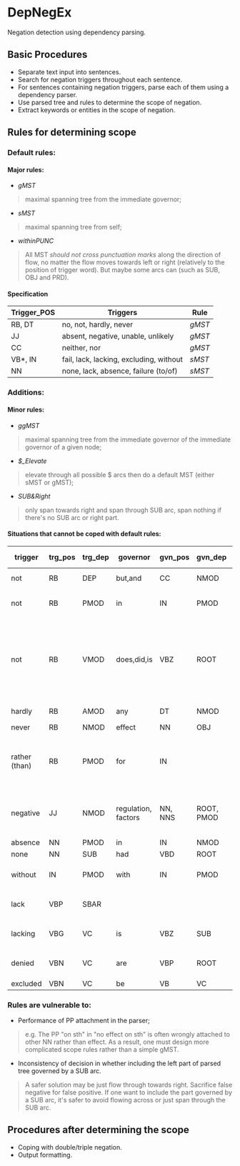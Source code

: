 DepNegEx
========

Negation detection using dependency parsing.

## Basic Procedures ##

* Separate text input into sentences.
* Search for negation triggers throughout each sentence.
* For sentences containing negation triggers, parse each of them using a dependency parser.
* Use parsed tree and rules to determine the scope of negation.
* Extract keywords or entities in the scope of negation.

## Rules for determining scope

### Default rules:

#### Major rules:

* *gMST*
> maximal spanning tree from the immediate governor;
* *sMST*
> maximal spanning tree from self;
* *withinPUNC*
> All MST *should not cross punctuation marks* along the direction of flow, no matter the flow moves towards left or right (relatively to the position of trigger word). But maybe some arcs can (such as SUB<sure>, OBJ and PRD<not sure for these two>).

#### Specification

| Trigger_POS | Triggers | Rule |
|  --- | --- | --- |
| RB, DT | no, not, hardly, never | *gMST* |
| JJ | absent, negative, unable, unlikely | *gMST* |
| CC | neither, nor | *gMST* |
| VB\*, IN | fail, lack, lacking, excluding, without | *sMST* |
| NN | none, lack, absence, failure (to/of)| *sMST* |

### Additions:
#### Minor rules:

* *ggMST*
> maximal spanning tree from the immediate governor of the immediate governor of a given node;
* *$_Elevate* 
> elevate through all possible $ arcs then do a default MST (either sMST or gMST);
* *SUB&Right* 
> only span towards right and span through SUB arc, span nothing if there's no SUB arc or right part.

#### Situations that cannot be coped with default rules:

| trigger | trg_pos | trg_dep | governor | gvn_pos | gvn_dep | Rule | Additional Rules |
| --- | --- | --- | --- | --- | --- | --- | --- |
| not | RB | DEP | but,and | CC | NMOD | ggMST | or *CC_Elevate*; *SUB&Right* |
| not | RB | PMOD | in | IN | PMOD |gMST| PMOD arc *can* cross punctuation?|
| not | RB | VMOD | does,did,is | VBZ | ROOT | gMST | *cannot* span left towards "Although/IN", "Therefore/RB", "Moreover/RB" or "like/IN" through a VMOD arc; or *SUB&Right* |
| hardly | RB | AMOD | any | DT | NMOD | ggMST | or *AMOD_Elevate* |
| never | RB | NMOD | effect | NN | OBJ | gMST | *SUB&Right* |
| rather (than) | RB | PMOD | for | IN | | gMST | *SUB&Right* and only keep words whose indice are larger than that of "rather than" |
| negative | JJ | NMOD | regulation, factors | NN, NNS | ROOT, PMOD | gMST | only span through of/IN NMOD arc; "factors" has no children |
| absence | NN | PMOD | in | IN | NMOD | gMST | *PMOD_Elevate* |
| none | NN | SUB | had | VBD | ROOT | gMST | *SUB&Right* |
| without | IN | PMOD | with | IN | PMOD | gMST | only span through PMOD towards right |
| lack | VBP | SBAR | | | | sMST | forbid VMOD branching to MD or VB* |
| lacking | VBG | VC | is | VBZ | SUB | gMST | SUB arc can span across punctuations |
| denied | VBN | VC | are | VBP | ROOT | gMST | only span through SUB arc |
| excluded | VBN | VC | be | VB | VC | ggMST | or *VC_Elevate* |

### Rules are vulnerable to:

* Performance of PP attachment in the parser;
> e.g. The PP "on sth" in "no effect on sth" is often wrongly attached to other NN rather than effect. As a result, one must design more complicated scope rules rather than a simple gMST.

* Inconsistency of decision in whether including the left part of parsed tree governed by a SUB arc.
> A safer solution may be just flow through towards right. Sacrifice false negative for false positive. If one want to include the part governed by a SUB arc, it's safer to avoid flowing across or just span through the SUB arc.

## Procedures after determining the scope
* Coping with double/triple negation.
* Output formatting.